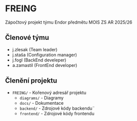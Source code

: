 # FREING
Zápočtový projekt týmu Endor předmětu MOIS ZS AR 2025/26

## Členové týmu
- j.zlesak (Team leader)  
- j.staša (Configuration manager)  
- j.fogl (BackEnd develeper)  
- a.zamastil (FrontEnd developer)  

## Členění projektu
- `FREING/` - Kořenový adresář projektu
  - `diagrams/` - Diagramy
  - `docs/` - Dokumentace
  - `backend/` - Zdrojové kódy backendu¨
  - `frontend/` - Zdrojové kódy frontendu
